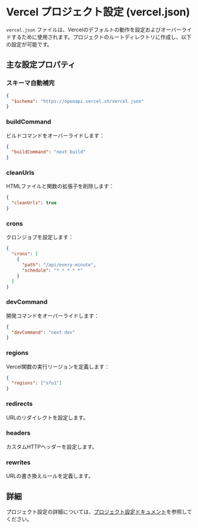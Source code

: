 # Vercel プロジェクト設定 (vercel.json)

`vercel.json` ファイルは、Vercelのデフォルトの動作を設定およびオーバーライドするために使用されます。プロジェクトのルートディレクトリに作成し、以下の設定が可能です。

## 主な設定プロパティ

### スキーマ自動補完

```json
{
  "$schema": "https://openapi.vercel.sh/vercel.json"
}
```

### buildCommand

ビルドコマンドをオーバーライドします：

```json
{
  "buildCommand": "next build"
}
```

### cleanUrls

HTMLファイルと関数の拡張子を削除します：

```json
{
  "cleanUrls": true
}
```

### crons

クロンジョブを設定します：

```json
{
  "crons": [
    {
      "path": "/api/every-minute",
      "schedule": "* * * * *"
    }
  ]
}
```

### devCommand

開発コマンドをオーバーライドします：

```json
{
  "devCommand": "next dev"
}
```

### regions

Vercel関数の実行リージョンを定義します：

```json
{
  "regions": ["sfo1"]
}
```

### redirects

URLのリダイレクトを設定します。

### headers

カスタムHTTPヘッダーを設定します。

### rewrites

URLの書き換えルールを定義します。

## 詳細

プロジェクト設定の詳細については、[プロジェクト設定ドキュメント](/docs/project-configuration/project-settings)を参照してください。
